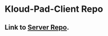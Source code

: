# Kloud-Pad-Client Repo
## Link to [Server Repo](https://github.com/AyanavaKarmakar/Kloud-Pad-Server).

